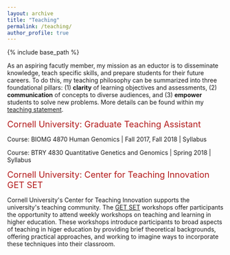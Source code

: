 ```yaml
---
layout: archive
title: "Teaching"
permalink: /teaching/
author_profile: true
---
```


{% include base_path %}

As an aspiring facutly member, my mission as an eductor is to disseminate knowledge, teach specific skills, and prepare students for their future careers. To do this, my teaching philosophy can be summarized into three foundational pillars: (1) **clarity** of learning objectives and assessments, (2) **communication** of concepts to diverse audiences, and (3) **empower** students to solve new problems. More details can be found within my [teaching statement](/assets/teaching_statement.pdf). 


 <span style="color:#B31B1B;font-size:20px"> Cornell University: Graduate Teaching Assistant </span>

 Course: BIOMG 4870 Human Genomics | Fall 2017, Fall 2018 | Syllabus

 Course: BTRY 4830 Quantitative Genetics and Genomics | Spring 2018 | Syllabus

 <span style="color:#B31B1B;font-size:20px"> Cornell University: Center for Teaching Innovation GET SET </span>

Cornell University's Center for Teaching Innovation supports the university's teaching community. The [GET SET](https://teaching.cornell.edu/programs/get-set-workshops) workshops offer participants the opportunity to attend weekly workshops on teaching and learning in higher education. These workshops introduce participants to broad aspects of teaching in higer education by providing brief theoretical backgrounds, offering practical approaches, and working to imagine ways to incorporate these techniques into their classroom. 